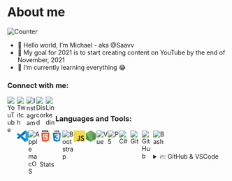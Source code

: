 # About me

![Counter](https://komarev.com/ghpvc/?username=Saavv&color=green&style=plastic&label=You+Are+Viewer+Number&color=grey)

- 👋 Hello world, I’m Michael - aka @Saavv
- 🏹 My goal for 2021 is to start creating content on YouTube by the end of November, 2021
- 🌱 I’m currently learning everything 😂
  <!-- - 👀 I’m interested in ... -->
  <!-- - 💞️ I’m looking to collaborate on ... -->
  <!-- - 📫 How to reach me ... -->

### Connect with me:

[<img align="left" alt="YouTube" width="22px" src="https://user-images.githubusercontent.com/40189403/139202889-1ef81c4b-4754-42b0-92c1-46ebc81c93bf.png" />][youtube]
[<img align="left" alt="Twitch" width="22px" src="https://user-images.githubusercontent.com/40189403/139219389-375b38b3-1b2a-4ead-8747-3dc6cc251fd9.png" />][twitch]
[<img align="left" alt="Instagram" width="22px" src="https://user-images.githubusercontent.com/40189403/139203102-f6cef8c4-ddb7-4e0c-9429-af4188af971a.png" />][instagram]
[<img align="left" alt="Discord" width="22px" src="https://user-images.githubusercontent.com/40189403/139208883-a661c4ed-7018-4615-9ece-012fa8a343a2.png" />][discord]
[<img align="left" alt="Linkedin" width="22px" src="https://user-images.githubusercontent.com/40189403/139213461-f6497c2a-147f-4c0c-b8e8-61772736d1a2.png" />][linkedin]

<br>

### Languages and Tools:

<img align="left" alt="Visual Studio Code" title="Visual Studio Code" width="26px" src="https://raw.githubusercontent.com/github/explore/80688e429a7d4ef2fca1e82350fe8e3517d3494d/topics/visual-studio-code/visual-studio-code.png" />
<img align="left" alt="Apple macOS" title="Apple macOS" width="26px" src="https://user-images.githubusercontent.com/40189403/139187464-2c35fa09-c1fb-41f0-967f-6cd5ba706782.png" />
<img align="left" alt="HTML5" title="HTML5" width="26px" src="https://raw.githubusercontent.com/github/explore/80688e429a7d4ef2fca1e82350fe8e3517d3494d/topics/html/html.png" />
<img align="left" alt="CSS3" title="CSS3" width="26px" src="https://raw.githubusercontent.com/github/explore/80688e429a7d4ef2fca1e82350fe8e3517d3494d/topics/css/css.png" />
<img align="left" alt="Bootstrap" title="Bootstrap 4" width="26px" src="https://user-images.githubusercontent.com/40189403/139141808-699b4f7c-0367-4fca-9573-ed47178637ac.png" />
<img align="left" alt="JavaScript" title="JavaScript" width="26px" src="https://raw.githubusercontent.com/github/explore/80688e429a7d4ef2fca1e82350fe8e3517d3494d/topics/javascript/javascript.png" />
<img align="left" alt="Node.js" title="Node.JS" width="26px" src="https://raw.githubusercontent.com/github/explore/80688e429a7d4ef2fca1e82350fe8e3517d3494d/topics/nodejs/nodejs.png" />
<img align="left" alt="Vue" width="26px" title="Vue.js" src="https://user-images.githubusercontent.com/40189403/139140904-a61937f4-049a-410a-b8ce-feff9044e485.png" />
<img align="left" alt="P5" width="26px" title="P5.js" src="https://user-images.githubusercontent.com/40189403/139138195-54d7b428-6657-4b34-906c-ada118483707.png" />
<img align="left" alt="C#" width="26px" title="C#" src="https://user-images.githubusercontent.com/40189403/139138501-9944fc1e-8c48-4c1b-a10b-966fe19b42fc.png" />
<img align="left" alt="Git" width="26px" title="git" src="https://user-images.githubusercontent.com/40189403/139186391-b1ac9978-f34a-4bed-8aca-20a0936cc93b.png" />
<img align="left" alt="GitHub" width="26px" title="GitHub" src="https://user-images.githubusercontent.com/40189403/139186541-4f2e8aea-46f8-459f-9c5c-bf7aa7e012c1.png" />
<img align="left" alt="Bash" width="26px" title="BASH" src="https://user-images.githubusercontent.com/40189403/139186934-1100d85b-ddfe-4861-94aa-990be1003186.png" />

<br>
<br>
<br>

<details>
  <summary>🔥: GitHub & VSCode Stats</summary>

[![Michael's GitHub stats](https://github-readme-stats.vercel.app/api?username=Saavv&theme=github_dark&show_icons=true)](https://github.com/anuraghazra/github-readme-stats)

<a href="https://wakatime.com"><img width="480" src="https://wakatime.com/share/@Saavv/b9c5313b-5afc-4cf4-9a83-5787463dfbc7.png" /></a>

<a href="https://wakatime.com"><img width="480" src="https://wakatime.com/share/@Saavv/90e7aaaa-32cd-475d-9784-564b2ea86c69.png" /></a>

</details>

[instagram]: https://www.instagram.com/saavvsmith/
[youtube]: https://www.youtube.com/channel/UCGn4EWlzVdAuFpJ8Q_6VNqg
[discord]: https://discordapp.com/users/763824846219247636/
[linkedin]: https://www.linkedin.com/in/michael-smith-a68056178/
[twitch]: https://www.twitch.tv/saavvsmith
